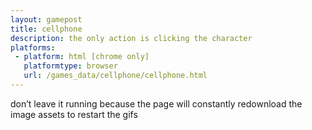 ```yaml
---
layout: gamepost
title: cellphone
description: the only action is clicking the character
platforms:
 - platform: html [chrome only]
   platformtype: browser
   url: /games_data/cellphone/cellphone.html
---
```

don’t leave it running because the page will constantly redownload the image assets to restart the gifs
